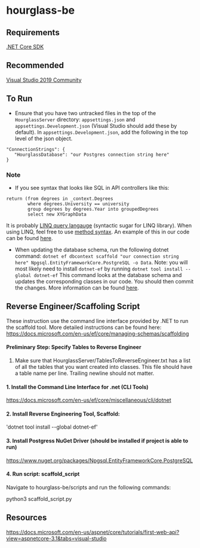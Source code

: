 # hourglass-be

## Requirements
[.NET Core SDK](https://dotnet.microsoft.com/download)

## Recommended
[Visual Studio 2019 Community](https://visualstudio.microsoft.com/downloads/)

## To Run
- Ensure that you have two untracked files in the top of the `HourglassServer` directory: `appsettings.json` and `appsettings.Development.json` (Visual Studio should add these by default). In `appsettings.Development.json`, add the following in the top level of the json object.
```
"ConnectionStrings": {
   "HourglassDatabase": "our Postgres connection string here"
}
```

### Note
- If you see syntax that looks like SQL in API controllers like this:
```
return (from degrees in _context.Degrees
        where degrees.University == university
        group degrees by degrees.Year into groupedDegrees
        select new XYGraphData
```
It is probably [LINQ query langauge](https://docs.microsoft.com/en-us/dotnet/csharp/programming-guide/concepts/linq/basic-linq-query-operations) (syntactic sugar for LINQ library). When using LINQ, feel free to use [method syntax](https://docs.microsoft.com/en-us/dotnet/framework/data/adonet/method-based-query-syntax-examples-projection). An example of this in our code can be found [here](https://github.com/CPSECapstone/hourglass-be/blob/0a6779bdfbbb84c1f521f2e4fb3d74c51619e5b8/HourglassServer/Controllers/DummyController.cs#L25).

- When updating the database schema, run the following dotnet command: `dotnet ef dbcontext scaffold "our connection string here" Npgsql.EntityFrameworkCore.PostgreSQL -o Data`. Note: you will most likely need to install `dotnet-ef` by running `dotnet tool install --global dotnet-ef` This command looks at the database schema and updates the corresponding classes in our code. You should then commit the changes. More information can be found [here](https://docs.microsoft.com/en-us/ef/core/miscellaneous/cli/dotnet).

## Reverse Engineer/Scaffoling  Script

These instruction use the command line interface provided by .NET to run the scaffold tool.
More detailed instructions can be found here: https://docs.microsoft.com/en-us/ef/core/managing-schemas/scaffolding

#### Preliminary Step: Specify Tables to Reverse Engineer
1. Make sure that HourglassServer/TablesToReverseEngineer.txt has a list of all the tables that 
you want created into classes. This file should have a table name per line. Trailing newline should not matter.

#### 1. Install the Command Line Interface for .net (CLI Tools)

https://docs.microsoft.com/en-us/ef/core/miscellaneous/cli/dotnet

#### 2. Install Reverse Engineering Tool, Scaffold:

'dotnet tool install --global dotnet-ef'

#### 3. Install Postgress NuGet Driver (should be installed if project is able to run)

https://www.nuget.org/packages/Npgsql.EntityFrameworkCore.PostgreSQL

#### 4. Run script: scaffold_script

Navigate to hourglass-be/scripts and run the following commands:

python3 scaffold_script.py

## Resources
https://docs.microsoft.com/en-us/aspnet/core/tutorials/first-web-api?view=aspnetcore-3.1&tabs=visual-studio
